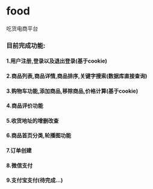# food
吃货电商平台

### 目前完成功能:
#### 1.用户注册,登录以及退出登录(基于cookie)
#### 2.商品列表,商品详情,商品排序,关键字搜索(数据库直接查询)
#### 3.购物车功能,添加商品,移除商品,价格计算(基于cookie)
#### 4.商品评价功能
#### 5.收货地址的增删改查
#### 6.商品首页分类,轮播图功能
#### 7.订单创建
#### 8.微信支付
#### 9.支付宝支付(待完成...)
